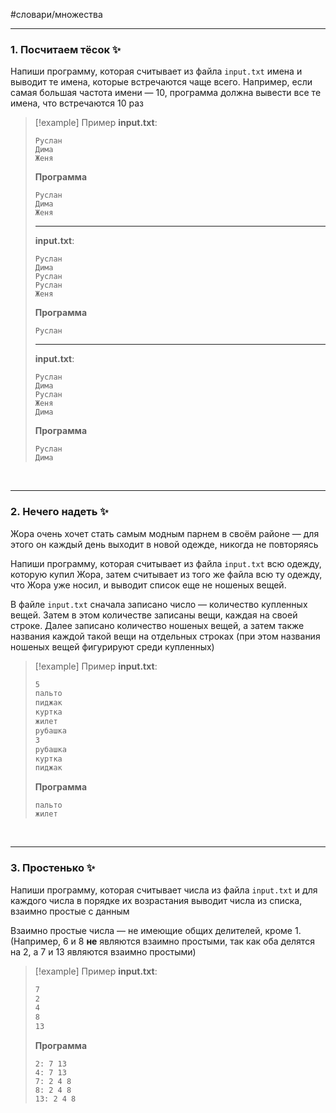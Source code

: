 #словари/множества

- - -

### 1. Посчитаем тёсок ✨

Напиши программу, которая считывает из файла `input.txt` имена и выводит те имена, которые встречаются чаще всего. Например, если самая большая частота имени — 10, программа должна вывести все те имена, что встречаются 10 раз

>[!example] Пример
>**input.txt**:
>```
>Руслан
>Дима
>Женя
>```
>
>**Программа**
>```
>Руслан
>Дима
>Женя
>```
>- - -
>**input.txt**:
>```
>Руслан
>Дима
>Руслан
>Руслан
>Женя
>```
>
>**Программа**
>```
>Руслан
>```
>- - -
>**input.txt**:
>```
>Руслан
>Дима
>Руслан
>Женя
>Дима
>```
>
>**Программа**
>```
>Руслан
>Дима
>```

&nbsp;

- - -

### 2. Нечего надеть ✨

Жора очень хочет стать самым модным парнем в своём районе — для этого он каждый день выходит в новой одежде, никогда не повторяясь

Напиши программу, которая считывает из файла `input.txt` всю одежду, которую купил Жора, затем считывает из того же файла всю ту одежду, что Жора уже носил, и выводит список еще не ношеных вещей.

В файле `input.txt` сначала записано число — количество купленных вещей. Затем в этом количестве записаны вещи, каждая на своей строке. Далее записано количество ношеных вещей, а затем также названия каждой такой вещи на отдельных строках (при этом названия ношеных вещей фигурируют среди купленных)

>[!example] Пример
>**input.txt**:
>```bash
>5
>пальто
>пиджак
>куртка
>жилет
>рубашка
>3
>рубашка
>куртка
>пиджак
>```
>**Программа**
>```
>пальто
>жилет
>```

&nbsp;

- - -

### 3. Простенько  ✨

Напиши программу, которая считывает числа из файла `input.txt` и для каждого числа в порядке их возрастания выводит числа из списка, взаимно простые с данным

Взаимно простые числа — не имеющие общих делителей, кроме 1. (Например, 6 и 8 **не** являются взаимно простыми, так как оба делятся на 2, а 7 и 13 являются взаимно простыми)

>[!example] Пример
>**input.txt**:
>```bash
>7
>2
>4
>8
>13
>```
>**Программа**
>```
>2: 7 13
>4: 7 13
>7: 2 4 8
>8: 2 4 8
>13: 2 4 8
>```

&nbsp;
